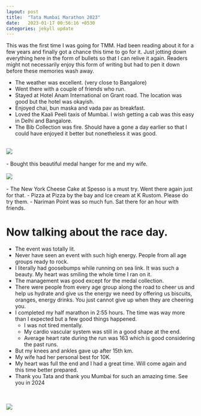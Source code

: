 ```yaml
---
layout: post
title:  "Tata Mumbai Marathon 2023"
date:   2023-01-17 00:56:16 +0530
categories: jekyll update
---
```


This was the first time I was going for TMM. Had been reading about it for a few years and finally got a chance this time to go for it. Just jotting down everything here in the form of bullets so that I can relive it again. Readers might not necessarily enjoy this form of writing but had to pen it down before these memories wash away.

- The weather was excellent. (very close to Bangalore)
- Went there with a couple of friends who run. 
- Stayed at Hotel Anam International on Grant road. The location was good but the hotel was okayish. 
- Enjoyed chai, bun maska and vada pav as breakfast. 
- Loved the Kaali Peeli taxis of Mumbai. I wish  getting a cab was this easy in Delhi and Bangalore. 
- The Bib Collection was fire. Should have a gone a day earlier so that I could have enjoyed it better but nonetheless it was good.
<br/><br/>
<img src="{{ site.baseurl }}/images/bib.jpg">
<br/><br/>
- Bought this beautiful medal hanger for me and my wife. 
<br/><br/>
<img src="{{ site.baseurl }}/images/medals.jpg">
<br/><br/>
- The New York Cheese Cake at Spesso is a must try. Went there again just for that.
- Pizza at Pizza by the bay and Ice cream at K Rustom. Please do try them.  
- Nariman Point was so much fun. Sat there for an hour with friends. 

# Now talking about the race day. 
- The event was totally lit. 
- Never have seen an event with such high energy. People from all age groups ready to rock.
- I literally had goosebumps while running on sea link. It was such a beauty. My heart was smiling the whole time I ran on it. 
- The management was good except for the medal collection. 
- There were people from every age group along the road to cheer us and help us hydrate and give us the energy we need by offering us biscuits, oranges, energy drinks. You just cannot give up when they are cheering you. 
- I completed my half marathon in 2:55 hours. The time was way more than I expected but a few good things happened. 
    - I was not tired mentally. 
    - My cardio vascular system was still in a good shape at the end. 
    - Average heart rate during the run was 163 which is good considering the past runs. 
- But my knees and ankles gave up after 15th km. 
- My wife had her personal best for 10K. 
- My heart was full  the end and I had a great time. Will come again and this time better prepared. 
- Thank you Tata and thank you Mumbai for such an amazing time. See you in 2024


<br/><br/>
<img src="{{ site.baseurl }}/images/medal_friend.jpg">

